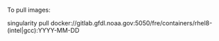 To pull images:

singularity pull docker://gitlab.gfdl.noaa.gov:5050/fre/containers/rhel8-(intel|gcc):YYYY-MM-DD
